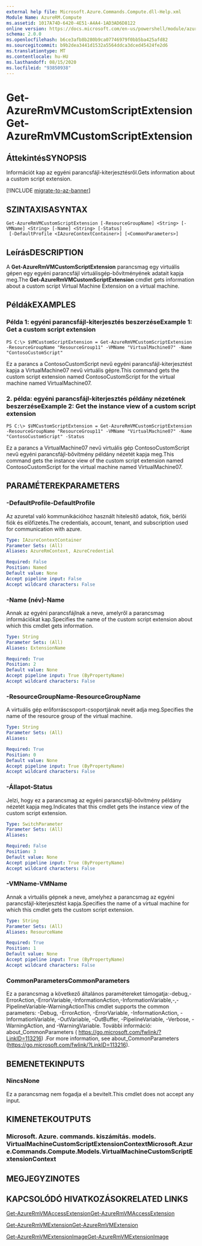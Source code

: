 ```yaml
---
external help file: Microsoft.Azure.Commands.Compute.dll-Help.xml
Module Name: AzureRM.Compute
ms.assetid: 1017A74D-6420-4E51-A4A4-1AD3AD6D8122
online version: https://docs.microsoft.com/en-us/powershell/module/azurerm.compute/get-azurermvmcustomscriptextension
schema: 2.0.0
ms.openlocfilehash: b6ce3afb8b280b9ca07746979f0bb5ba425afd82
ms.sourcegitcommit: b9b2dea3441d1532a5564ddca3dced45424fe2d6
ms.translationtype: MT
ms.contentlocale: hu-HU
ms.lasthandoff: 08/15/2020
ms.locfileid: "93850938"
---
```

# <span data-ttu-id="3a592-101">Get-AzureRmVMCustomScriptExtension</span><span class="sxs-lookup"><span data-stu-id="3a592-101">Get-AzureRmVMCustomScriptExtension</span></span>

## <span data-ttu-id="3a592-102">Áttekintés</span><span class="sxs-lookup"><span data-stu-id="3a592-102">SYNOPSIS</span></span>
<span data-ttu-id="3a592-103">Információt kap az egyéni parancsfájl-kiterjesztésről.</span><span class="sxs-lookup"><span data-stu-id="3a592-103">Gets information about a custom script extension.</span></span>

[!INCLUDE [migrate-to-az-banner](../../includes/migrate-to-az-banner.md)]

## <span data-ttu-id="3a592-104">SZINTAXISA</span><span class="sxs-lookup"><span data-stu-id="3a592-104">SYNTAX</span></span>

```
Get-AzureRmVMCustomScriptExtension [-ResourceGroupName] <String> [-VMName] <String> [-Name] <String> [-Status]
 [-DefaultProfile <IAzureContextContainer>] [<CommonParameters>]
```

## <span data-ttu-id="3a592-105">Leírás</span><span class="sxs-lookup"><span data-stu-id="3a592-105">DESCRIPTION</span></span>
<span data-ttu-id="3a592-106">A **Get-AzureRmVMCustomScriptExtension** parancsmag egy virtuális gépen egy egyéni parancsfájl virtuálisgép-bővítményének adatait kapja meg.</span><span class="sxs-lookup"><span data-stu-id="3a592-106">The **Get-AzureRmVMCustomScriptExtension** cmdlet gets information about a custom script Virtual Machine Extension on a virtual machine.</span></span>

## <span data-ttu-id="3a592-107">Példák</span><span class="sxs-lookup"><span data-stu-id="3a592-107">EXAMPLES</span></span>

### <span data-ttu-id="3a592-108">Példa 1: egyéni parancsfájl-kiterjesztés beszerzése</span><span class="sxs-lookup"><span data-stu-id="3a592-108">Example 1: Get a custom script extension</span></span>
```
PS C:\> $VMCustomScriptExtension = Get-AzureRmVMCustomScriptExtension -ResourceGroupName "ResourceGroup11" -VMName "VirtualMachine07" -Name "ContosoCustomScript"
```

<span data-ttu-id="3a592-109">Ez a parancs a ContosoCustomScript nevű egyéni parancsfájl-kiterjesztést kapja a VirtualMachine07 nevű virtuális gépre.</span><span class="sxs-lookup"><span data-stu-id="3a592-109">This command gets the custom script extension named ContosoCustomScript for the virtual machine named VirtualMachine07.</span></span>

### <span data-ttu-id="3a592-110">2. példa: egyéni parancsfájl-kiterjesztés példány nézetének beszerzése</span><span class="sxs-lookup"><span data-stu-id="3a592-110">Example 2: Get the instance view of a custom script extension</span></span>
```
PS C:\> $VMCustomScriptExtension = Get-AzureRmVMCustomScriptExtension -ResourceGroupName "ResourceGroup11" -VMName "VirtualMachine07" -Name "ContosoCustomScript" -Status
```

<span data-ttu-id="3a592-111">Ez a parancs a VirtualMachine07 nevű virtuális gép ContosoCustomScript nevű egyéni parancsfájl-bővítmény példány nézetét kapja meg.</span><span class="sxs-lookup"><span data-stu-id="3a592-111">This command gets the instance view of the custom script extension named ContosoCustomScript for the virtual machine named VirtualMachine07.</span></span>

## <span data-ttu-id="3a592-112">PARAMÉTEREK</span><span class="sxs-lookup"><span data-stu-id="3a592-112">PARAMETERS</span></span>

### <span data-ttu-id="3a592-113">-DefaultProfile</span><span class="sxs-lookup"><span data-stu-id="3a592-113">-DefaultProfile</span></span>
<span data-ttu-id="3a592-114">Az azuretal való kommunikációhoz használt hitelesítő adatok, fiók, bérlői fiók és előfizetés.</span><span class="sxs-lookup"><span data-stu-id="3a592-114">The credentials, account, tenant, and subscription used for communication with azure.</span></span>

```yaml
Type: IAzureContextContainer
Parameter Sets: (All)
Aliases: AzureRmContext, AzureCredential

Required: False
Position: Named
Default value: None
Accept pipeline input: False
Accept wildcard characters: False
```

### <span data-ttu-id="3a592-115">-Name (név)</span><span class="sxs-lookup"><span data-stu-id="3a592-115">-Name</span></span>
<span data-ttu-id="3a592-116">Annak az egyéni parancsfájlnak a neve, amelyről a parancsmag információkat kap.</span><span class="sxs-lookup"><span data-stu-id="3a592-116">Specifies the name of the custom script extension about which this cmdlet gets information.</span></span>

```yaml
Type: String
Parameter Sets: (All)
Aliases: ExtensionName

Required: True
Position: 2
Default value: None
Accept pipeline input: True (ByPropertyName)
Accept wildcard characters: False
```

### <span data-ttu-id="3a592-117">-ResourceGroupName</span><span class="sxs-lookup"><span data-stu-id="3a592-117">-ResourceGroupName</span></span>
<span data-ttu-id="3a592-118">A virtuális gép erőforráscsoport-csoportjának nevét adja meg.</span><span class="sxs-lookup"><span data-stu-id="3a592-118">Specifies the name of the resource group of the virtual machine.</span></span>

```yaml
Type: String
Parameter Sets: (All)
Aliases: 

Required: True
Position: 0
Default value: None
Accept pipeline input: True (ByPropertyName)
Accept wildcard characters: False
```

### <span data-ttu-id="3a592-119">-Állapot</span><span class="sxs-lookup"><span data-stu-id="3a592-119">-Status</span></span>
<span data-ttu-id="3a592-120">Jelzi, hogy ez a parancsmag az egyéni parancsfájl-bővítmény példány nézetét kapja meg.</span><span class="sxs-lookup"><span data-stu-id="3a592-120">Indicates that this cmdlet gets the instance view of the custom script extension.</span></span>

```yaml
Type: SwitchParameter
Parameter Sets: (All)
Aliases: 

Required: False
Position: 3
Default value: None
Accept pipeline input: True (ByPropertyName)
Accept wildcard characters: False
```

### <span data-ttu-id="3a592-121">-VMName</span><span class="sxs-lookup"><span data-stu-id="3a592-121">-VMName</span></span>
<span data-ttu-id="3a592-122">Annak a virtuális gépnek a neve, amelyhez a parancsmag az egyéni parancsfájl-kiterjesztést kapja.</span><span class="sxs-lookup"><span data-stu-id="3a592-122">Specifies the name of a virtual machine for which this cmdlet gets the custom script extension.</span></span>

```yaml
Type: String
Parameter Sets: (All)
Aliases: ResourceName

Required: True
Position: 1
Default value: None
Accept pipeline input: True (ByPropertyName)
Accept wildcard characters: False
```

### <span data-ttu-id="3a592-123">CommonParameters</span><span class="sxs-lookup"><span data-stu-id="3a592-123">CommonParameters</span></span>
<span data-ttu-id="3a592-124">Ez a parancsmag a következő általános paramétereket támogatja:-debug,-ErrorAction,-ErrorVariable,-InformationAction,-InformationVariable,-,-PipelineVariable-WarningAction</span><span class="sxs-lookup"><span data-stu-id="3a592-124">This cmdlet supports the common parameters: -Debug, -ErrorAction, -ErrorVariable, -InformationAction, -InformationVariable, -OutVariable, -OutBuffer, -PipelineVariable, -Verbose, -WarningAction, and -WarningVariable.</span></span> <span data-ttu-id="3a592-125">További információ: about_CommonParameters ( https://go.microsoft.com/fwlink/?LinkID=113216) .</span><span class="sxs-lookup"><span data-stu-id="3a592-125">For more information, see about_CommonParameters (https://go.microsoft.com/fwlink/?LinkID=113216).</span></span>

## <span data-ttu-id="3a592-126">BEMENETEK</span><span class="sxs-lookup"><span data-stu-id="3a592-126">INPUTS</span></span>

### <span data-ttu-id="3a592-127">Nincs</span><span class="sxs-lookup"><span data-stu-id="3a592-127">None</span></span>
<span data-ttu-id="3a592-128">Ez a parancsmag nem fogadja el a bevitelt.</span><span class="sxs-lookup"><span data-stu-id="3a592-128">This cmdlet does not accept any input.</span></span>

## <span data-ttu-id="3a592-129">KIMENETEK</span><span class="sxs-lookup"><span data-stu-id="3a592-129">OUTPUTS</span></span>

### <span data-ttu-id="3a592-130">Microsoft. Azure. commands. kiszámítás. models. VirtualMachineCustomScriptExtensionContext</span><span class="sxs-lookup"><span data-stu-id="3a592-130">Microsoft.Azure.Commands.Compute.Models.VirtualMachineCustomScriptExtensionContext</span></span>

## <span data-ttu-id="3a592-131">MEGJEGYZI</span><span class="sxs-lookup"><span data-stu-id="3a592-131">NOTES</span></span>

## <span data-ttu-id="3a592-132">KAPCSOLÓDÓ HIVATKOZÁSOK</span><span class="sxs-lookup"><span data-stu-id="3a592-132">RELATED LINKS</span></span>

[<span data-ttu-id="3a592-133">Get-AzureRmVMAccessExtension</span><span class="sxs-lookup"><span data-stu-id="3a592-133">Get-AzureRmVMAccessExtension</span></span>](./Get-AzureRmVMAccessExtension.md)

[<span data-ttu-id="3a592-134">Get-AzureRmVMExtension</span><span class="sxs-lookup"><span data-stu-id="3a592-134">Get-AzureRmVMExtension</span></span>](./Get-AzureRmVMExtension.md)

[<span data-ttu-id="3a592-135">Get-AzureRmVMExtensionImage</span><span class="sxs-lookup"><span data-stu-id="3a592-135">Get-AzureRmVMExtensionImage</span></span>](./Get-AzureRmVMExtensionImage.md)


